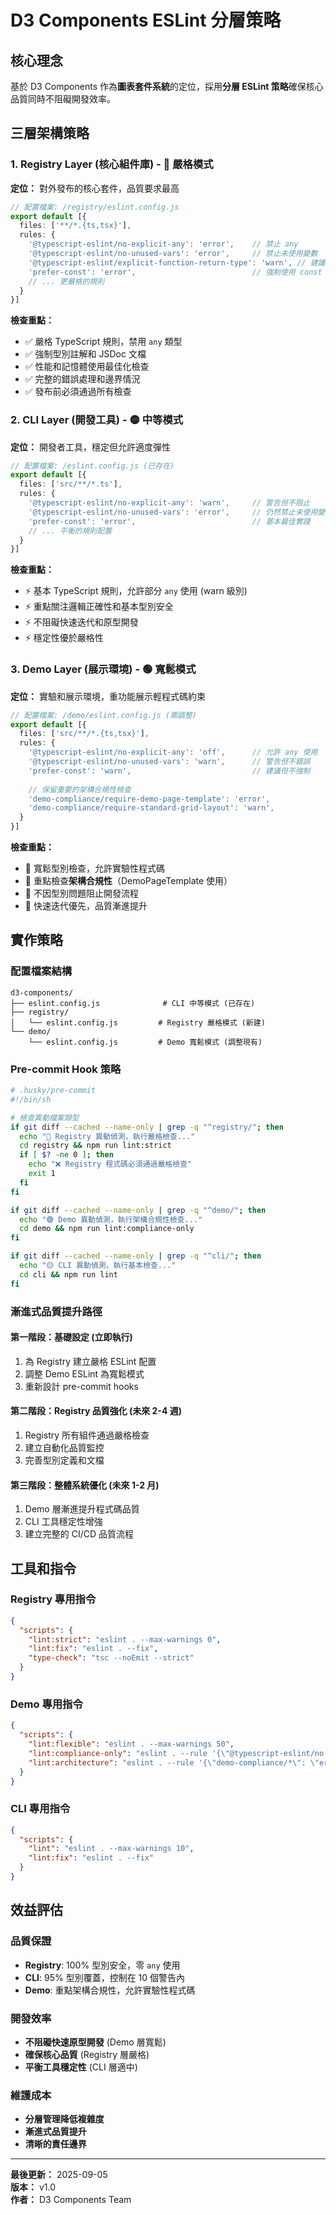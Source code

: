 # D3 Components ESLint 分層策略

## 核心理念

基於 D3 Components 作為**圖表套件系統**的定位，採用**分層 ESLint 策略**確保核心品質同時不阻礙開發效率。

## 三層架構策略

### 1. Registry Layer (核心組件庫) - 🔴 嚴格模式

**定位：** 對外發布的核心套件，品質要求最高

```typescript
// 配置檔案: /registry/eslint.config.js
export default [{
  files: ['**/*.{ts,tsx}'],
  rules: {
    '@typescript-eslint/no-explicit-any': 'error',    // 禁止 any
    '@typescript-eslint/no-unused-vars': 'error',     // 禁止未使用變數
    '@typescript-eslint/explicit-function-return-type': 'warn', // 建議明確回傳型別
    'prefer-const': 'error',                          // 強制使用 const
    // ... 更嚴格的規則
  }
}]
```

**檢查重點：**
- ✅ 嚴格 TypeScript 規則，禁用 `any` 類型
- ✅ 強制型別註解和 JSDoc 文檔  
- ✅ 性能和記憶體使用最佳化檢查
- ✅ 完整的錯誤處理和邊界情況
- ✅ 發布前必須通過所有檢查

### 2. CLI Layer (開發工具) - 🟡 中等模式

**定位：** 開發者工具，穩定但允許適度彈性

```typescript
// 配置檔案: /eslint.config.js (已存在)
export default [{
  files: ['src/**/*.ts'],
  rules: {
    '@typescript-eslint/no-explicit-any': 'warn',     // 警告但不阻止
    '@typescript-eslint/no-unused-vars': 'error',     // 仍然禁止未使用變數
    'prefer-const': 'error',                          // 基本最佳實踐
    // ... 平衡的規則配置
  }
}]
```

**檢查重點：**
- ⚡ 基本 TypeScript 規則，允許部分 `any` 使用 (warn 級別)
- ⚡ 重點關注邏輯正確性和基本型別安全
- ⚡ 不阻礙快速迭代和原型開發
- ⚡ 穩定性優於嚴格性

### 3. Demo Layer (展示環境) - 🟢 寬鬆模式

**定位：** 實驗和展示環境，重功能展示輕程式碼約束

```typescript
// 配置檔案: /demo/eslint.config.js (需調整)
export default [{
  files: ['src/**/*.{ts,tsx}'],
  rules: {
    '@typescript-eslint/no-explicit-any': 'off',      // 允許 any 使用
    '@typescript-eslint/no-unused-vars': 'warn',      // 警告但不錯誤
    'prefer-const': 'warn',                           // 建議但不強制
    
    // 保留重要的架構合規性檢查
    'demo-compliance/require-demo-page-template': 'error',
    'demo-compliance/require-standard-grid-layout': 'warn',
  }
}]
```

**檢查重點：**
- 🔄 寬鬆型別檢查，允許實驗性程式碼
- 🔄 重點檢查**架構合規性**（DemoPageTemplate 使用）
- 🔄 不因型別問題阻止開發流程
- 🔄 快速迭代優先，品質漸進提升

## 實作策略

### 配置檔案結構
```
d3-components/
├── eslint.config.js              # CLI 中等模式 (已存在)
├── registry/
│   └── eslint.config.js         # Registry 嚴格模式 (新建)
└── demo/
    └── eslint.config.js         # Demo 寬鬆模式 (調整現有)
```

### Pre-commit Hook 策略

```bash
# .husky/pre-commit
#!/bin/sh

# 檢查異動檔案類型
if git diff --cached --name-only | grep -q "^registry/"; then
  echo "🔴 Registry 異動偵測，執行嚴格檢查..."
  cd registry && npm run lint:strict
  if [ $? -ne 0 ]; then
    echo "❌ Registry 程式碼必須通過嚴格檢查"
    exit 1
  fi
fi

if git diff --cached --name-only | grep -q "^demo/"; then
  echo "🟢 Demo 異動偵測，執行架構合規性檢查..."
  cd demo && npm run lint:compliance-only
fi

if git diff --cached --name-only | grep -q "^cli/"; then
  echo "🟡 CLI 異動偵測，執行基本檢查..."
  cd cli && npm run lint
fi
```

### 漸進式品質提升路徑

#### 第一階段：基礎設定 (立即執行)
1. 為 Registry 建立嚴格 ESLint 配置
2. 調整 Demo ESLint 為寬鬆模式
3. 重新設計 pre-commit hooks

#### 第二階段：Registry 品質強化 (未來 2-4 週)
1. Registry 所有組件通過嚴格檢查
2. 建立自動化品質監控
3. 完善型別定義和文檔

#### 第三階段：整體系統優化 (未來 1-2 月)
1. Demo 層漸進提升程式碼品質
2. CLI 工具穩定性增強
3. 建立完整的 CI/CD 品質流程

## 工具和指令

### Registry 專用指令
```json
{
  "scripts": {
    "lint:strict": "eslint . --max-warnings 0",
    "lint:fix": "eslint . --fix",
    "type-check": "tsc --noEmit --strict"
  }
}
```

### Demo 專用指令  
```json
{
  "scripts": {
    "lint:flexible": "eslint . --max-warnings 50",
    "lint:compliance-only": "eslint . --rule '{\"@typescript-eslint/no-explicit-any\": \"off\"}'",
    "lint:architecture": "eslint . --rule '{\"demo-compliance/*\": \"error\"}'"
  }
}
```

### CLI 專用指令
```json
{
  "scripts": {
    "lint": "eslint . --max-warnings 10",
    "lint:fix": "eslint . --fix"
  }
}
```

## 效益評估

### 品質保證
- **Registry**: 100% 型別安全，零 `any` 使用
- **CLI**: 95% 型別覆蓋，控制在 10 個警告內  
- **Demo**: 重點架構合規性，允許實驗性程式碼

### 開發效率
- **不阻礙快速原型開發** (Demo 層寬鬆)
- **確保核心品質** (Registry 層嚴格)
- **平衡工具穩定性** (CLI 層適中)

### 維護成本
- **分層管理降低複雜度**
- **漸進式品質提升**
- **清晰的責任邊界**

---

**最後更新：** 2025-09-05  
**版本：** v1.0  
**作者：** D3 Components Team